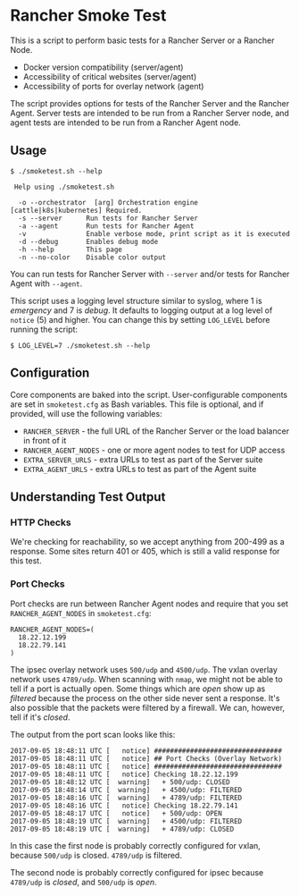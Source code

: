 # Rancher Smoke Test

This is a script to perform basic tests for a Rancher Server or a Rancher
Node.

- Docker version compatibility (server/agent)
- Accessibility of critical websites (server/agent)
- Accessibility of ports for overlay network (agent)

The script provides options for tests of the Rancher Server and the Rancher Agent. Server tests are intended to be run from a Rancher Server node, and agent tests are intended to be run from a Rancher Agent node.  

## Usage

```
$ ./smoketest.sh --help

 Help using ./smoketest.sh

  -o --orchestrator  [arg] Orchestration engine [cattle|k8s|kubernetes] Required.
  -s --server      Run tests for Rancher Server
  -a --agent       Run tests for Rancher Agent
  -v               Enable verbose mode, print script as it is executed
  -d --debug       Enables debug mode
  -h --help        This page
  -n --no-color    Disable color output
```

You can run tests for Rancher Server with `--server` and/or tests for Rancher Agent with `--agent`. 

This script uses a logging level structure similar to syslog, where 1 is _emergency_ and 7 is _debug_. It defaults to logging output at a log level of `notice` (5) and higher. You can change this by setting `LOG_LEVEL` before running the script:
```
$ LOG_LEVEL=7 ./smoketest.sh --help
```

## Configuration

Core components are baked into the script. User-configurable components are set in `smoketest.cfg` as Bash variables. This file is optional, and if provided, will use the following variables:

- `RANCHER_SERVER` - the full URL of the Rancher Server or the load balancer in front of it
- `RANCHER_AGENT_NODES` - one or more agent nodes to test for UDP access
- `EXTRA_SERVER_URLS` - extra URLs to test as part of the Server suite
- `EXTRA_AGENT_URLS` - extra URLs to test as part of the Agent suite

## Understanding Test Output

### HTTP Checks

We're checking for reachability, so we accept anything from 200-499 as a response. Some sites return 401 or 405, which is still a valid response for this test.

### Port Checks

Port checks are run between Rancher Agent nodes and require that you set `RANCHER_AGENT_NODES` in `smoketest.cfg`:
```
RANCHER_AGENT_NODES=(
  18.22.12.199
  18.22.79.141
)
```

The ipsec overlay network uses `500/udp` and `4500/udp`. The vxlan overlay network uses `4789/udp`. When scanning with `nmap`, we might not be able to tell if a port is actually open. Some things which are _open_ show up as _filtered_ because the process on the other side never sent a response. It's also possible that the packets were filtered by a firewall. We can, however, tell if it's _closed_. 

The output from the port scan looks like this:

```
2017-09-05 18:48:11 UTC [   notice] ################################
2017-09-05 18:48:11 UTC [   notice] ## Port Checks (Overlay Network)
2017-09-05 18:48:11 UTC [   notice] ################################
2017-09-05 18:48:11 UTC [   notice] Checking 18.22.12.199
2017-09-05 18:48:12 UTC [  warning]   + 500/udp: CLOSED
2017-09-05 18:48:14 UTC [  warning]   + 4500/udp: FILTERED
2017-09-05 18:48:16 UTC [  warning]   + 4789/udp: FILTERED
2017-09-05 18:48:16 UTC [   notice] Checking 18.22.79.141
2017-09-05 18:48:17 UTC [   notice]   + 500/udp: OPEN
2017-09-05 18:48:19 UTC [  warning]   + 4500/udp: FILTERED
2017-09-05 18:48:19 UTC [  warning]   + 4789/udp: CLOSED
```

In this case the first node is probably correctly configured for vxlan, because `500/udp` is closed. `4789/udp` is filtered.

The second node is probably correctly configured for ipsec because `4789/udp` is _closed_, and `500/udp` is _open_.

